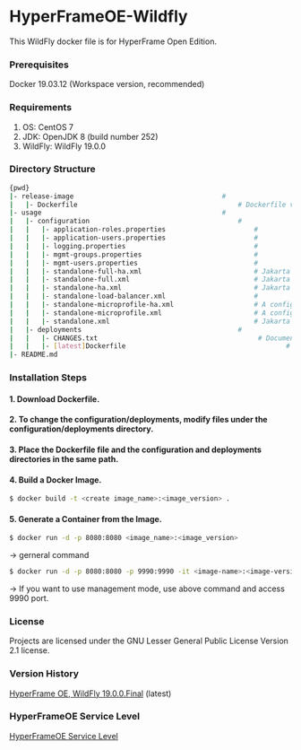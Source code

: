 # HyperFrameOE-Wildfly

This WildFly docker file is for HyperFrame Open Edition.

### Prerequisites

Docker 19.03.12 (Workspace version, recommended)

### Requirements

1) OS: CentOS 7
2) JDK: OpenJDK 8 (build number 252) 
3) WildFly: WildFly 19.0.0 

### Directory Structure

```bash
{pwd}                                                                       
|- release-image                                     #   
|   |- Dockerfile                                        # Dockerfile versions (v20.3, v20.4, etc.)
|- usage                                             #   
|   |- configuration                                     # 
|   |   |- application-roles.properties                      # 
|   |   |- application-users.properties                      # 
|   |   |- logging.properties                                # 
|   |   |- mgmt-groups.properties                            # 
|   |   |- mgmt-users.properties                             # 
|   |   |- standalone-full-ha.xml                            # Jakarta Full Platform certified configuration with high availability
|   |   |- standalone-full.xml                               # Jakarta Full Platform certified configuration including all the required technologies
|   |   |- standalone-ha.xml                                 # Jakarta web profile certified configuration with high availability
|   |   |- standalone-load-balancer.xml                      # 
|   |   |- standalone-microprofile-ha.xml                    # A configuration oriented toward microservices, similar to standalone-microprofile.xml but with support for high availability web sessions and distributed Hibernate second level caching.
|   |   |- standalone-microprofile.xml                       # A configuration oriented toward microservices, providing our MicroProfile platform implementations combined with JAX-RS and technologies JAX-RS application’s commonly use to integrate with external services.
|   |   |- standalone.xml                                    # Jakarta web profile certified configuration with the required technologies plus those noted in the table above.
|   |- deployments                                       # 
|   |   |- CHANGES.txt                                        # Document version history 
|   |   |- [latest]Dockerfile                                        # 
|- README.md
```

### Installation Steps

#### 1. Download Dockerfile.

#### 2. To change the configuration/deployments, modify files under the configuration/deployments directory.

#### 3. Place the Dockerfile file and the configuration and deployments directories in the same path.

#### 4. Build a Docker Image.

```bash
$ docker build -t <create image_name>:<image_version> .
```

#### 5. Generate a Container from the Image.

```bash
$ docker run -d -p 8080:8080 <image_name>:<image_version>
```
-> gerneral command

```bash
$ docker run -d -p 8080:8080 -p 9990:9990 -it <image-name>:<image-version> /opt/jboss/wildfly/bin/standalone.sh -b 0.0.0.0 -bmanagement 0.0.0.0
```
-> If you want to use management mode, use above command and access 9990 port.

### License

Projects are licensed under the GNU Lesser General Public License Version 2.1 license.

### Version History

[HyperFrame OE, WildFly 19.0.0.Final](https://github.com/TmaxSoftOfficial/HyperFrameOE-Wildfly/blob/master/release-image/Dockerfile "dockerfile link") (latest)

### HyperFrameOE Service Level

[HyperFrameOE Service Level](https://github.com/TmaxSoftOfficial/HyperFrameOE-About/blob/master/ServiceLevel.md)
